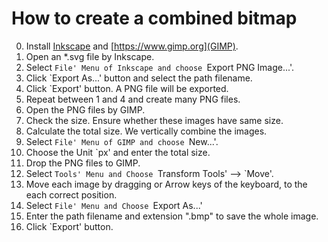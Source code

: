 # How to create a combined bitmap

0. Install [Inkscape](https://inkscape.org) and [https://www.gimp.org](GIMP).
1. Open an *.svg file by Inkscape.
2. Select `File' Menu of Inkscape and choose `Export PNG Image...'.
3. Click `Export As...' button and select the path filename.
4. Click `Export' button. A PNG file will be exported.
5. Repeat between 1 and 4 and create many PNG files.
6. Open the PNG files by GIMP.
7. Check the size. Ensure whether these images have same size.
8. Calculate the total size. We vertically combine the images.
9. Select `File' Menu of GIMP and choose `New...'.
10. Choose the Unit `px' and enter the total size.
11. Drop the PNG files to GIMP.
12. Select `Tools' Menu and Choose `Transform Tools' --> `Move'.
13. Move each image by dragging or Arrow keys of the keyboard, to the each correct position.
14. Select `File' Menu and Choose `Export As...'
15. Enter the path filename and extension ".bmp" to save the whole image.
16. Click `Export' button.
